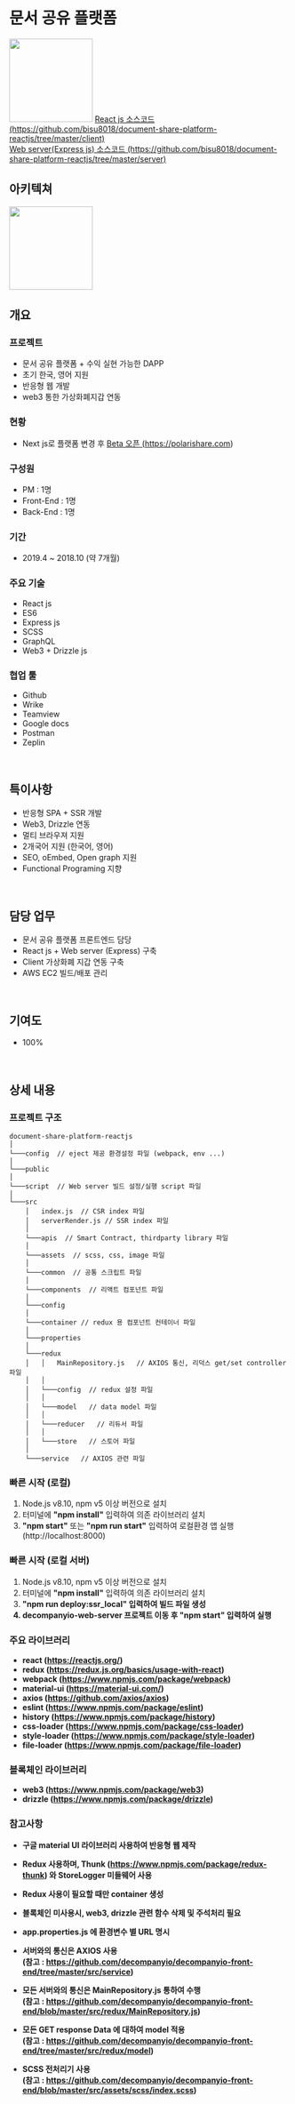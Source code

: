 # 문서 공유 플랫폼
<image src="doc/banner.png" style="width: 150px;">
<a href="https://github.com/bisu8018/document-share-platform-reactjs/tree/master/client">
  React js 소스코드 (https://github.com/bisu8018/document-share-platform-reactjs/tree/master/client)
</a><br>
<a href="https://github.com/bisu8018/document-share-platform-reactjs/tree/master/server">
  Web server(Express js) 소스코드 (https://github.com/bisu8018/document-share-platform-reactjs/tree/master/server)
</a>
  
## 아키텍쳐
<image src="doc/backend-archtecture.png" style="width: 150px;">
<br>

## 개요
### 프로젝트
- 문서 공유 플랫폼 + 수익 실현 가능한 DAPP
- 초기 한국, 영어 지원
- 반응형 웹 개발 
- web3 통한 가상화폐지갑 연동

### 현황
- Next js로 플랫폼 변경 후 <a href="https://polarishare.com">Beta 오픈 (https://polarishare.com)</a>

### 구성원 
- PM : 1명
- Front-End : 1명 
- Back-End : 1명

### 기간 
- 2019.4 ~ 2018.10 (약 7개월)

### 주요 기술
- React js 
- ES6
- Express js
- SCSS
- GraphQL
- Web3 + Drizzle js

### 협업 툴
- Github
- Wrike
- Teamview
- Google docs
- Postman
- Zeplin 
<br>

## 특이사항
- 반응형 SPA + SSR 개발
- Web3, Drizzle 연동
- 멀티 브라우져 지원
- 2개국어 지원 (한국어, 영어)
- SEO, oEmbed, Open graph 지원
- Functional Programing 지향
<br>

## 담당 업무
- 문서 공유 플랫폼 프론트엔드 담당
- React js + Web server (Express) 구축
- Client 가상화폐 지갑 연동 구축 
- AWS EC2 빌드/배포 관리
<br>

## 기여도
- 100%
<br>

## 상세 내용
### 프로젝트 구조
```
document-share-platform-reactjs
│
└───config  // eject 제공 환경설정 파일 (webpack, env ...)
│
└───public
│
└───script  // Web server 빌드 설정/실행 script 파일
│
└───src
    │   index.js  // CSR index 파일
    │   serverRender.js // SSR index 파일
    │
    └───apis  // Smart Contract, thirdparty library 파일
    │
    └───assets  // scss, css, image 파일
    │
    └───common  // 공통 스크립트 파일
    │
    └───components  // 리액트 컴포넌트 파일
    │
    └───config
    │
    └───container // redux 용 컴포넌트 컨테이너 파일
    │
    └───properties
    │
    └───redux
    │   │   MainRepository.js   // AXIOS 통신, 리덕스 get/set controller 파일
    │   │  
    │   └───config  // redux 설정 파일
    │   │  
    │   └───model   // data model 파일
    │   │  
    │   └───reducer   // 리듀서 파일
    │   │  
    │   └───store   // 스토어 파일
    │
    └───service   // AXIOS 관련 파일
```

### 빠른 시작 (로컬)
1. Node.js v8.10,  npm v5 이상 버전으로 설치
2. 터미널에 <b>"npm install"</b> 입력하여 의존 라이브러리 설치
3. <b>"npm start"</b> 또는 <b>"npm run start"</b> 입력하여 로컬환경 앱 실행 (http://localhost:8000)

### 빠른 시작 (로컬 서버)
1. Node.js v8.10,  npm v5 이상 버전으로 설치
2. 터미널에 <b>"npm install"</b> 입력하여 의존 라이브러리 설치
3. <b>"npm run deploy:ssr_local" 입력하여 빌드 파일 생성 
4. decompanyio-web-server 프로젝트 이동 후 "npm start" 입력하여 실행


### 주요 라이브러리
- react (https://reactjs.org/)
- redux (https://redux.js.org/basics/usage-with-react)
- webpack (https://www.npmjs.com/package/webpack)
- material-ui (https://material-ui.com/) 
- axios (https://github.com/axios/axios)
- eslint (https://www.npmjs.com/package/eslint) 
- history (https://www.npmjs.com/package/history)
- css-loader (https://www.npmjs.com/package/css-loader)
- style-loader (https://www.npmjs.com/package/style-loader)
- file-loader (https://www.npmjs.com/package/file-loader)

### 블록체인 라이브러리
- web3 (https://www.npmjs.com/package/web3)
- drizzle (https://www.npmjs.com/package/drizzle)

### 참고사항
- 구글 material UI 라이브러리 사용하여 반응형 웹 제작
- <b>Redux</b> 사용하며, <b>Thunk</b> (https://www.npmjs.com/package/redux-thunk) 와 StoreLogger 미들웨어 사용 
- <b>Redux</b> 사용이 필요할 때만 container 생성
- 블록체인 미사용시, <b>web3</b>, <b>drizzle</b> 관련 함수 삭제 및 주석처리 필요
- <b>app.properties.js</b> 에 환경변수 별 URL 명시

- 서버와의 통신은 <b>AXIOS</b> 사용 
<br>(참고 : https://github.com/decompanyio/decompanyio-front-end/tree/master/src/service)

- 모든 서버와의 통신은 <b>MainRepository.js</b> 통하여 수행 
<br>(참고 : https://github.com/decompanyio/decompanyio-front-end/blob/master/src/redux/MainRepository.js)

- 모든 <b>GET response Data</b> 에 대하여 <b>model</b> 적용 
<br>(참고 : https://github.com/decompanyio/decompanyio-front-end/tree/master/src/redux/model)
  
- <b>SCSS</b> 전처리기 사용 
<br>(참고 : https://github.com/decompanyio/decompanyio-front-end/blob/master/src/assets/scss/index.scss)

